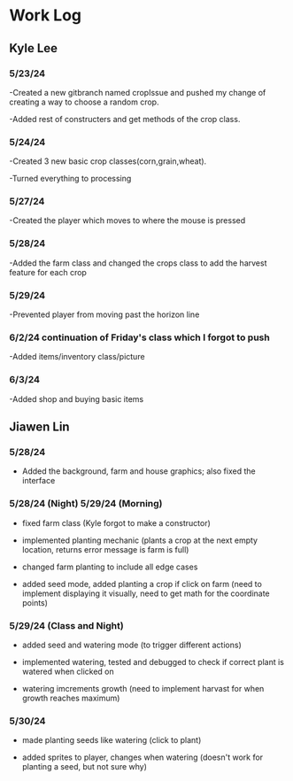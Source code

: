 # Work Log

## Kyle Lee

### 5/23/24

-Created a new gitbranch named cropIssue and pushed my change of creating a way to choose a random crop. 

-Added rest of constructers and get methods of the crop class.


### 5/24/24

-Created 3 new basic crop classes(corn,grain,wheat).

-Turned everything to processing

### 5/27/24
-Created the player which moves to where the mouse is pressed

### 5/28/24
-Added the farm class and changed the crops class to add the harvest feature for each crop

### 5/29/24
-Prevented player from moving past the horizon line

### 6/2/24 continuation of Friday's class which I forgot to push
-Added items/inventory class/picture

### 6/3/24
-Added shop and buying basic items

## Jiawen Lin

### 5/28/24

- Added the background, farm and house graphics; also fixed the interface

### 5/28/24 (Night) 5/29/24 (Morning)

- fixed farm class (Kyle forgot to make a constructor)

- implemented planting mechanic (plants a crop at the next empty location, returns error message is farm is full)

- changed farm planting to include all edge cases

- added seed mode, added planting a crop if click on farm (need to implement displaying it visually, need to get math for the coordinate points)

### 5/29/24 (Class and Night)

- added seed and watering mode (to trigger different actions)

- implemented watering, tested and debugged to check if correct plant is watered when clicked on

- watering imcrements growth (need to implement harvast for when growth reaches maximum)

### 5/30/24

- made planting seeds like watering (click to plant)

- added sprites to player, changes when watering (doesn't work for planting a seed, but not sure why)
